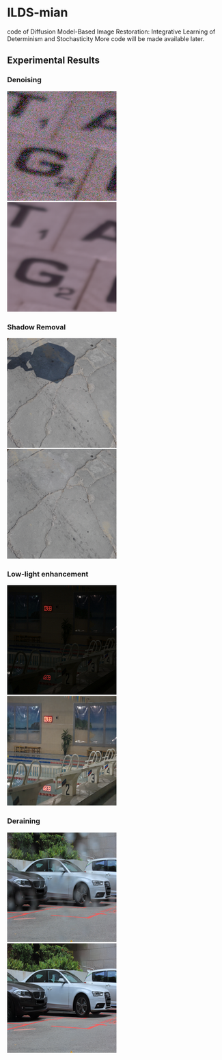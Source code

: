 # ILDS-mian
code of Diffusion Model-Based Image Restoration: Integrative Learning of Determinism and Stochasticity
More code will be made available later.

## Experimental Results

### Denoising
![input](./result/input/SIDD.png)   ![output](./result/output/SIDD.png)

### Shadow Removal
![input](./result/input/ISTD.png)   ![output](./result/output/ISTD.png)

### Low-light enhancement
![input](./result/input/lol.png)   ![output](./result/output/lol.png)

### Deraining
![input](./result/input/raindrop.png)   ![output](./result/output/raindrop.png)
